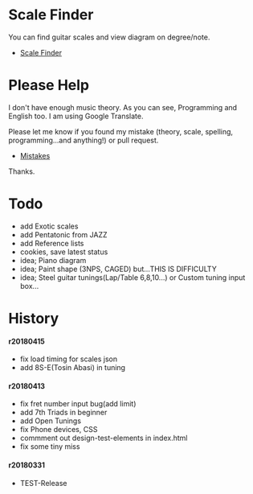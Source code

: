 # Scale Finder

You can find guitar scales and view diagram on degree/note.

* [Scale Finder](https://azuma51.github.io/scale-finder/)


# Please Help

I don't have enough music theory.
As you can see, Programming and English too.
I am using Google Translate.

Please let me know if you found my mistake (theory, scale, spelling, programming...and anything!) or pull request.

* [Mistakes](https://github.com/azuma51/scale-finder/issues/1)

Thanks.


# Todo
* add Exotic scales
* add Pentatonic from JAZZ
* add Reference lists
* cookies, save latest status
* idea; Piano diagram
* idea; Paint shape (3NPS, CAGED) but...THIS IS DIFFICULTY
* idea; Steel guitar tunings(Lap/Table 6,8,10...) or Custom tuning input box...

# History
#### r20180415
* fix load timing for scales json
* add 8S-E(Tosin Abasi) in tuning

#### r20180413
* fix fret number input bug(add limit)
* add 7th Triads in beginner
* add Open Tunings
* fix Phone devices, CSS
* commment out design-test-elements in index.html
* fix some tiny miss

#### r20180331
* TEST-Release
